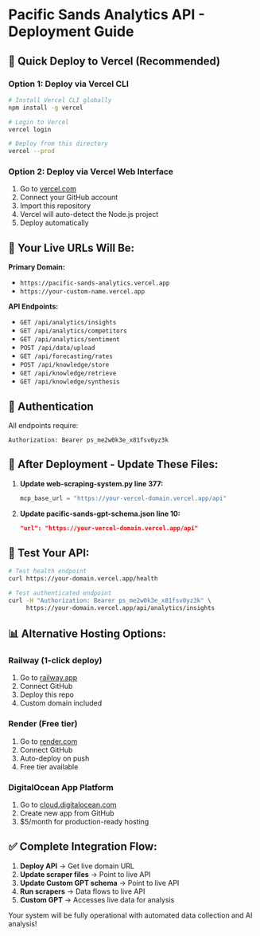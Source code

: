 # Pacific Sands Analytics API - Deployment Guide

## 🚀 Quick Deploy to Vercel (Recommended)

### Option 1: Deploy via Vercel CLI
```bash
# Install Vercel CLI globally
npm install -g vercel

# Login to Vercel
vercel login

# Deploy from this directory
vercel --prod
```

### Option 2: Deploy via Vercel Web Interface
1. Go to [vercel.com](https://vercel.com)
2. Connect your GitHub account
3. Import this repository
4. Vercel will auto-detect the Node.js project
5. Deploy automatically

## 🔧 Your Live URLs Will Be:

**Primary Domain:**
- `https://pacific-sands-analytics.vercel.app`
- `https://your-custom-name.vercel.app`

**API Endpoints:**
- `GET /api/analytics/insights`
- `GET /api/analytics/competitors` 
- `GET /api/analytics/sentiment`
- `POST /api/data/upload`
- `GET /api/forecasting/rates`
- `POST /api/knowledge/store`
- `GET /api/knowledge/retrieve`
- `GET /api/knowledge/synthesis`

## 🔑 Authentication
All endpoints require:
```
Authorization: Bearer ps_me2w0k3e_x81fsv0yz3k
```

## 📝 After Deployment - Update These Files:

1. **Update web-scraping-system.py line 377:**
   ```python
   mcp_base_url = "https://your-vercel-domain.vercel.app/api"
   ```

2. **Update pacific-sands-gpt-schema.json line 10:**
   ```json
   "url": "https://your-vercel-domain.vercel.app/api"
   ```

## 🧪 Test Your API:

```bash
# Test health endpoint
curl https://your-domain.vercel.app/health

# Test authenticated endpoint
curl -H "Authorization: Bearer ps_me2w0k3e_x81fsv0yz3k" \
     https://your-domain.vercel.app/api/analytics/insights
```

## 📊 Alternative Hosting Options:

### Railway (1-click deploy)
1. Go to [railway.app](https://railway.app)
2. Connect GitHub
3. Deploy this repo
4. Custom domain included

### Render (Free tier)
1. Go to [render.com](https://render.com)
2. Connect GitHub
3. Auto-deploy on push
4. Free tier available

### DigitalOcean App Platform
1. Go to [cloud.digitalocean.com](https://cloud.digitalocean.com)
2. Create new app from GitHub
3. $5/month for production-ready hosting

## ✅ Complete Integration Flow:

1. **Deploy API** → Get live domain URL
2. **Update scraper files** → Point to live API
3. **Update Custom GPT schema** → Point to live API  
4. **Run scrapers** → Data flows to live API
5. **Custom GPT** → Accesses live data for analysis

Your system will be fully operational with automated data collection and AI analysis!